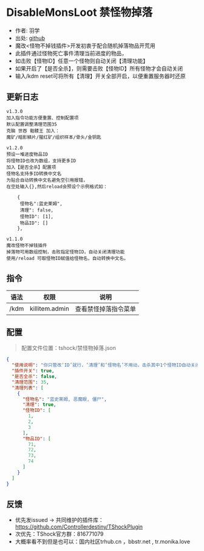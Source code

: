 # DisableMonsLoot 禁怪物掉落

- 作者: 羽学
- 出处: [github](https://gitee.com/Crafty/bean-points)
- 魔改<怪物不掉钱插件>开发初衷于配合随机掉落物品开荒用
- 此插件通过怪物死亡事件清理当前进度的物品，
- 如击败【怪物ID】任意一个怪物则自动关闭【清理功能】
- 如果开启了【是否全杀】，则需要击败【怪物ID】所有怪物才会自动关闭
- 输入/kdm reset可将所有【清理】开关全部开启，以便重置服务器时还原

## 更新日志
```
v1.3.0
加入指令功能方便重置、控制配置项
默认配置调整清理范围35
克脑 世吞 骷髅王 加入：
魔矿/暗影鳞片/猩红矿/组织样本/骨头/金钥匙

v1.2.0
预设一堆进度物品ID
将怪物ID也改为数组，支持更多ID
加入【是否全杀】配置项
怪物名支持多ID转换中文名
为贴合自动转换中文名避免空引用报错，
在空处输入{},然后reload会预设个示例格式如：

    {
     怪物名":蓝史莱姆",
     清理": false,
     怪物ID": [1],
     物品ID": []
    },

v1.1.0
魔改怪物不掉钱插件
掉落物可用数组控制，击败指定怪物ID，自动关闭清理功能
使用/reload 可取怪物ID赋值给怪物名，自动转换中文名。
```
## 指令

| 语法           |        权限         |   说明   |
| -------------- | :-----------------: | :------: |
| /kdm | killitem.admin  | 查看禁怪掉落指令菜单   |

## 配置
> 配置文件位置：tshock/禁怪物掉落.json
```json
{
  "使用说明": "你只管改‘ID’就行，‘清理’和‘怪物名’不用动，击杀其中1个怪物ID自动关闭清理功能。指令：/kdm (权限killitem.admin)",
  "插件开关": true,
  "是否全杀": false,
  "清理范围": 35,
  "清理列表": [
    {
      "怪物名": "蓝史莱姆, 恶魔眼, 僵尸",
      "清理": true,
      "怪物ID": [
        1,
        2,
        3
      ],
      "物品ID": [
        71,
        72,
        73,
        74
      ]
    }
  ]
}
```
## 反馈
- 优先发issued -> 共同维护的插件库：https://github.com/Controllerdestiny/TShockPlugin
- 次优先：TShock官方群：816771079
- 大概率看不到但是也可以：国内社区trhub.cn ，bbstr.net , tr.monika.love
